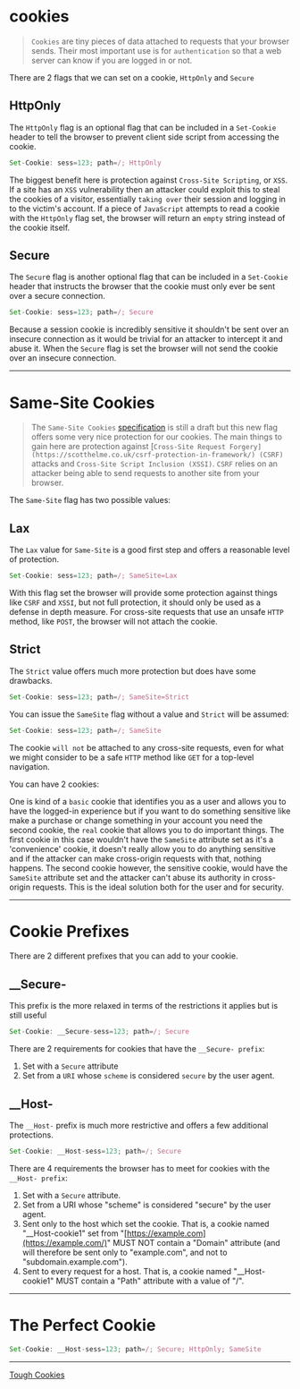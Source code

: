 # cookies

> `Cookies` are tiny pieces of data attached to requests that your browser sends. Their most important use is for `authentication` so that a web server can know if you are logged in or not.

There are 2 flags that we can set on a cookie, `HttpOnly` and `Secure`

## HttpOnly

The `HttpOnly` flag is an optional flag that can be included in a `Set-Cookie` header to tell the browser to prevent client side script from accessing the cookie.

```jsx
Set-Cookie: sess=123; path=/; HttpOnly
```

The biggest benefit here is protection against `Cross-Site Scripting`, or `XSS`. If a site has an `XSS` vulnerability then an attacker could exploit this to steal the cookies of a visitor, essentially `taking over` their session and logging in to the victim's account. If a piece of `JavaScript` attempts to read a cookie with the `HttpOnly` flag set, the browser will return an `empty` string instead of the cookie itself.

## Secure

The `Secur`e flag is another optional flag that can be included in a `Set-Cookie` header that instructs the browser that the cookie must only ever be sent over a secure connection.

```jsx
Set-Cookie: sess=123; path=/; Secure
```

Because a session cookie is incredibly sensitive it shouldn't be sent over an insecure connection as it would be trivial for an attacker to intercept it and abuse it. When the `Secure` flag is set the browser will not send the cookie over an insecure connection.

---

# Same-Site Cookies

> The `Same-Site Cookies` [specification](https://tools.ietf.org/html/draft-west-first-party-cookies-07) is still a draft but this new flag offers some very nice protection for our cookies. The main things to gain here are protection against [`Cross-Site Request Forgery](https://scotthelme.co.uk/csrf-protection-in-framework/) (CSRF)` attacks and `Cross-Site Script Inclusion (XSSI)`. `CSRF` relies on an attacker being able to send requests to another site from your browser.
> 

The `Same-Site` flag has two possible values:

## Lax

The `Lax` value for `Same-Site` is a good first step and offers a reasonable level of protection.

```jsx
Set-Cookie: sess=123; path=/; SameSite=Lax
```

With this flag set the browser will provide some protection against things like `CSRF` and `XSSI`, but not full protection, it should only be used as a defense in depth measure. For cross-site requests that use an unsafe `HTTP` method, like `POST`, the browser will not attach the cookie.

## Strict

The `Strict` value offers much more protection but does have some drawbacks.

```jsx
Set-Cookie: sess=123; path=/; SameSite=Strict
```

You can issue the `SameSite` flag without a value and `Strict` will be assumed:

```jsx
Set-Cookie: sess=123; path=/; SameSite
```

The cookie `will not` be attached to any cross-site requests, even for what we might consider to be a safe `HTTP` method like `GET` for a top-level navigation.

You can have 2 cookies: 

One is kind of a `basic` cookie that identifies you as a user and allows you to have the logged-in experience but if you want to do something sensitive like make a purchase or change something in your account you need the second cookie, the `real` cookie that allows you to do important things. The first cookie in this case wouldn't have the `SameSite` attribute set as it's a 'convenience' cookie, it doesn't really allow you to do anything sensitive and if the attacker can make cross-origin requests with that, nothing happens. The second cookie however, the sensitive cookie, would have the `SameSite` attribute set and the attacker can't abuse its authority in cross-origin requests. This is the ideal solution both for the user and for security.

---

# Cookie Prefixes

There are 2 different prefixes that you can add to your cookie.

## __Secure-

This prefix is the more relaxed in terms of the restrictions it applies but is still useful

```jsx
Set-Cookie: __Secure-sess=123; path=/; Secure
```

There are 2 requirements for cookies that have the `__Secure- prefix`:

1. Set with a `Secure` attribute
2. Set from a `URI` whose `scheme` is considered `secure` by the user agent.

## __Host-

The `__Host-` prefix is much more restrictive and offers a few additional protections.

```jsx
Set-Cookie: __Host-sess=123; path=/; Secure
```

There are 4 requirements the browser has to meet for cookies with the `__Host- prefix`:

1. Set with a `Secure` attribute.
2. Set from a URI whose "scheme" is considered "secure" by the user agent.
3. Sent only to the host which set the cookie. That is, a cookie named "__Host-cookie1" set from "[https://example.com](https://example.com/)" MUST NOT contain a "Domain" attribute (and will therefore be sent only to "example.com", and not to "subdomain.example.com").
4. Sent to every request for a host. That is, a cookie named "__Host-cookie1" MUST contain a "Path" attribute with a value of "/".

---

# The Perfect Cookie

```jsx
Set-Cookie: __Host-sess=123; path=/; Secure; HttpOnly; SameSite
```

---

[Tough Cookies](https://scotthelme.co.uk/tough-cookies/)
